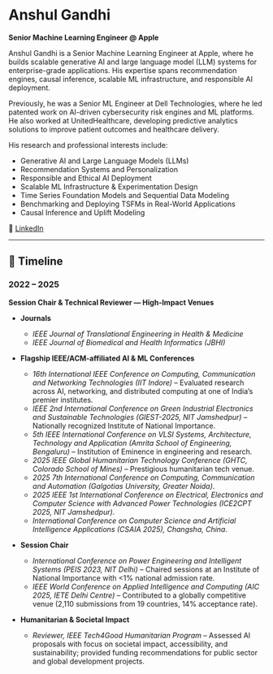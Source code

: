 # Anshul Gandhi  
**Senior Machine Learning Engineer @ Apple**

Anshul Gandhi is a Senior Machine Learning Engineer at Apple, where he builds scalable generative AI and large language model (LLM) systems for enterprise-grade applications. His expertise spans recommendation engines, causal inference, scalable ML infrastructure, and responsible AI deployment.  

Previously, he was a Senior ML Engineer at Dell Technologies, where he led patented work on AI-driven cybersecurity risk engines and ML platforms. He also worked at UnitedHealthcare, developing predictive analytics solutions to improve patient outcomes and healthcare delivery.  

His research and professional interests include:  
- Generative AI and Large Language Models (LLMs)  
- Recommendation Systems and Personalization  
- Responsible and Ethical AI Deployment  
- Scalable ML Infrastructure & Experimentation Design  
- Time Series Foundation Models and Sequential Data Modeling
- Benchmarking and Deploying TSFMs in Real-World Applications
- Causal Inference and Uplift Modeling
  

🔗 [LinkedIn](https://www.linkedin.com/in/anshul-gandhi/)  

---

## 📅 Timeline

### 2022 – 2025  
**Session Chair & Technical Reviewer — High-Impact Venues**

- **Journals**
  - *IEEE Journal of Translational Engineering in Health & Medicine*  
  - *IEEE Journal of Biomedical and Health Informatics (JBHI)*  

- **Flagship IEEE/ACM-affiliated AI & ML Conferences**  
  - *16th International IEEE Conference on Computing, Communication and Networking Technologies (IIT Indore)* – Evaluated research across AI, networking, and distributed computing at one of India’s premier institutes.  
  - *IEEE 2nd International Conference on Green Industrial Electronics and Sustainable Technologies (GIEST-2025, NIT Jamshedpur)* – Nationally recognized Institute of National Importance.  
  - *5th IEEE International Conference on VLSI Systems, Architecture, Technology and Application (Amrita School of Engineering, Bengaluru)* – Institution of Eminence in engineering and research.  
  - *2025 IEEE Global Humanitarian Technology Conference (GHTC, Colorado School of Mines)* – Prestigious humanitarian tech venue.  
  - *2025 7th International Conference on Computing, Communication and Automation (Galgotias University, Greater Noida)*.  
  - *2025 IEEE 1st International Conference on Electrical, Electronics and Computer Science with Advanced Power Technologies (ICE2CPT 2025, NIT Jamshedpur)*.
  - *International Conference on Computer Science and Artificial Intelligence Applications (CSAIA 2025), Changsha, China*.  

- **Session Chair**
  - *International Conference on Power Engineering and Intelligent Systems (PEIS 2023, NIT Delhi)* – Chaired sessions at an Institute of National Importance with <1% national admission rate.  
  - *IEEE World Conference on Applied Intelligence and Computing (AIC 2025, IETE Delhi Centre)* – Contributed to a globally competitive venue (2,110 submissions from 19 countries, 14% acceptance rate).  

- **Humanitarian & Societal Impact**
  - *Reviewer, IEEE Tech4Good Humanitarian Program* – Assessed AI proposals with focus on societal impact, accessibility, and sustainability; provided funding recommendations for public sector and global development projects.  
